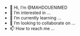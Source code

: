- 👋 Hi, I’m @MAHDOUENIMED
- 👀 I’m interested in ...
- 🌱 I’m currently learning ...
- 💞️ I’m looking to collaborate on ...
- 📫 How to reach me ...

<!---
MAHDOUENIMED/MAHDOUENIMED is a ✨ special ✨ repository because its `README.md` (this file) appears on your GitHub profile.
You can click the Preview link to take a look at your changes.
--->
